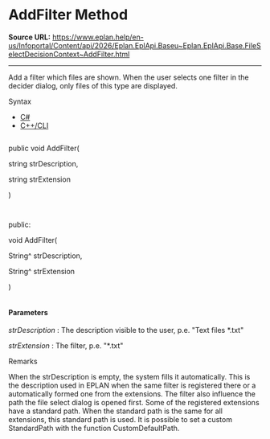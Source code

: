 # AddFilter Method

**Source URL:** https://www.eplan.help/en-us/Infoportal/Content/api/2026/Eplan.EplApi.Baseu~Eplan.EplApi.Base.FileSelectDecisionContext~AddFilter.html

---

Add a filter which files are shown. When the user selects one filter in the decider dialog, only files of this type are displayed.

Syntax

- [C#](#i-syntax-CS)
- [C++/CLI](#i-syntax-CPP2005)

```
```
public void AddFilter( 

   string strDescription,

   string strExtension

)
```
```

```
```
public:

void AddFilter( 

   String^ strDescription,

   String^ strExtension

)
```
```

#### Parameters

*strDescription*
:   The description visible to the user, p.e. "Text files \*.txt"

*strExtension*
:   The filter, p.e. "\*.txt"

Remarks

When the strDescription is empty, the system fills it automatically. This is the description used in EPLAN when the same filter is registered there or a automatically formed one from the extensions. The filter also influence the path the file select dialog is opened first. Some of the registered extensions have a standard path. When the standard path is the same for all extensions, this standard path is used. It is possible to set a custom StandardPath with the function CustomDefaultPath.
